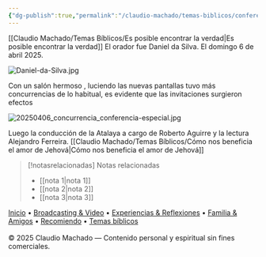 ```yaml
---
{"dg-publish":true,"permalink":"/claudio-machado/temas-biblicos/conferencia-especial-2025/"}
---
```



[[Claudio Machado/Temas Bíblicos/Es posible encontrar la verdad\|Es posible encontrar la verdad]]
El orador fue Daniel da Silva.
El domingo 6 de abril 2025.

![Daniel-da-Silva.jpg](/img/user/Personal/Im%C3%A1genes/Daniel-da-Silva.jpg) 

Con un salón hermoso , luciendo las nuevas pantallas tuvo más concurrencias de lo habitual, es evidente que las invitaciones surgieron efectos 

![20250406_concurrencia_conferencia-especial.jpg](/img/user/Personal/Im%C3%A1genes/20250406_concurrencia_conferencia-especial.jpg) 

Luego la conducción de la Atalaya a cargo de Roberto Aguirre y la lectura Alejandro Ferreira.
[[Claudio Machado/Temas Bíblicos/Cómo nos beneficia el amor de Jehová\|Cómo nos beneficia el amor de Jehová]]

> [!notasrelacionadas] Notas relacionadas
> - [[nota 1\|nota 1]]
> - [[nota 2\|nota 2]]
> - [[nota 3\|nota 3]]

<div class="pie-simple">
  <a href="https://mis-apuntes-psi.vercel.app/">Inicio</a> •
  <a href="https://mis-apuntes-psi.vercel.app/claudio-machado/brodcasting-and-videos/principial-brodcasting-and-video/">Broadcasting & Video</a> •
  <a href="https://mis-apuntes-psi.vercel.app/claudio-machado/experiencias-and-reflexiones/experiencias-and-reflexiones/">Experiencias & Reflexiones</a> •
  <a href="https://mis-apuntes-psi.vercel.app/claudio-machado/familia-and-amigos/familia-and-amigos/">Familia & Amigos</a> •
  <a href="https://mis-apuntes-psi.vercel.app/claudio-machado/recomiendo/recomiendo/">Recomiendo</a> •
  <a href="https://mis-apuntes-psi.vercel.app/claudio-machado/temas-biblicos/temas-biblicos/">Temas bíblicos</a>
  <br><br>
  <span class="legal">© 2025 Claudio Machado — Contenido personal y espiritual sin fines comerciales.</span>
</div>